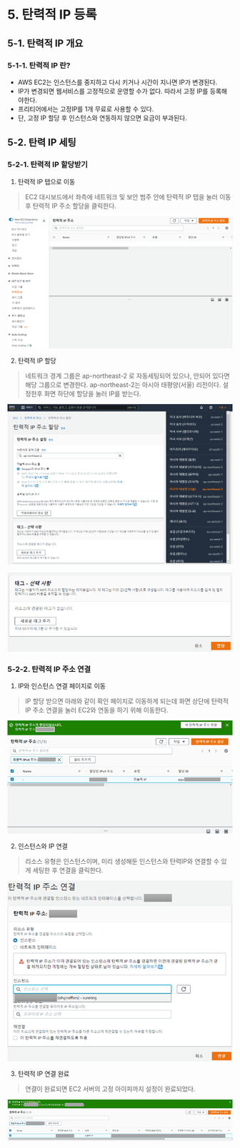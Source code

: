 # 5. 탄력적 IP 등록

## 5-1. 탄력적 IP 개요

### 5-1-1. 탄력적 IP 란?

- AWS EC2는 인스턴스를 중지하고 다시 키거나 시간이 지나면 IP가 변경된다.
- IP가 변경되면 웹서비스를 고정적으로 운영할 수가 없다. 따라서 고정 IP를 등록해야한다.
- 프리티어에서는 고정IP를 1개 무료로 사용할 수 있다.
- 단, 고정 IP 할당 후 인스턴스와 연동하지 않으면 요금이 부과된다.

## 5-2. 탄력 IP 세팅

### 5-2-1. 탄력적 IP 할당받기

1. 탄력적 IP 탭으로 이동
> EC2 대시보드에서 좌측에 네트워크 및 보안 범주 안에 탄력적 IP 탭을 눌러 이동후 탄력적 IP 주소 할당을 클릭한다.

![ip-createip.png](../images/5_ip/ip-createip.png)

2. 탄력적 IP 할당
> 네트워크 경계 그룹은 ap-northeast-2 로 자동세팅되어 있으나, 안되어 있다면 해당 그룹으로 변경한다.
> ap-northeast-2는 아시아 태평양(서울) 리전이다. 설정한후 화면 하단에 할당을 눌러 IP를 받는다.

![ip-createip2.png](../images/5_ip/ip-createip2.png)

![ip-createip3.png](../images/5_ip/ip-createip3.png)


### 5-2-2. 탄력적 IP 주소 연결

1. IP와 인스턴스 연결 페이지로 이동
> IP 할당 받으면 아래와 같이 확인 페이지로 이동하게 되는데 화면 상단에 탄력적 IP 주소 연결을 눌러 EC2와 연동을 하기 위해 이동한다. 

![ip-connectip.png](../images/5_ip/ip-connectip.png)

2. 인스턴스와 IP 연결
> 리소스 유형은 인스턴스이며, 미리 생성해둔 인스턴스와 탄력IP와 연결할 수 있게 세팅한 후 연결을 클릭한다.

![ip-connectip2.png](../images/5_ip/ip-connectip2.png)

3. 탄력적 IP 연결 완료
> 연결이 완료되면 EC2 서버의 고정 아이피까지 설정이 완료되었다.

![ip-connectip3.png](../images/5_ip/ip-connectip3.png)